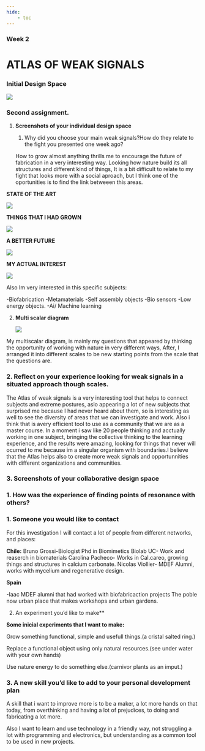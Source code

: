 ```yaml
---
hide:
    - toc
---
```


### Week 2

# ATLAS OF WEAK SIGNALS

### Initial Design Space

![](../images/ws1.png)


### Second assignment.

1. **Screenshots of your individual design space**
    1. Why did you choose your main weak signals?How do they relate to the fight you presented one week ago?

    How to grow almost anything thrills me to encourage the future of fabrication in a very interesting way. Looking how nature build its all structures and different kind of things, It is a bit difficult to relate to my fight that looks more with a social aproach, but I think one of the oportunities is to find the link betweeen this areas.
    

**STATE OF THE ART**

![](../images/ws2.png)

**THINGS THAT I HAD GROWN**

![](../images/ws3.png)


**A BETTER FUTURE**

![](../images/ws5.png)

**MY ACTUAL INTEREST**

![](../images/ws6.png)

Also Im very interested in this specific subjects:

-Biofabrication
-Metamaterials
-Self assembly objects
-Bio sensors
-Low energy objects.
-Ai/ Machine learning

2. **Multi scalar diagram**
   
   ![](../images/md.png)

My multiscalar diagram, is mainly my questions that appeared by thinking the opportunity of working with nature in very different ways, After, I arranged it into different scales to be new starting points from the scale that the questions are.


### 2. Reflect on your experience looking for weak signals in a situated approach though scales.

The Atlas of weak signals is a very interesting tool that helps to connect subjects and extreme postures, aslo appearing a lot of new subjects that surprised me because I had never heard about them, so is interesting as well to see the diversity of areas that we can investigate and work. Also i think that is avery efficient tool to use as a community that we are as a master course. In a moment i saw like 20 people thinking and acctually working in one subject, bringing the collective thinking to the learning experience, and the results were amazing, looking for things that never will ocurred to me because im a singular organism with boundaries.I believe that the Atlas helps also to create more weak signals and opportunnities with different organizations and communities.


### 3. **Screenshots of your collaborative design space**

### 1. How was the experience of finding points of resonance with others?
    
### 1. Someone you would like to contact

For this investigation I will contact a lot of people from different networks, and places:

**Chile:**
Bruno Grossi-Biologist Phd in Biomimetics
Biolab UC- Work and reaserch in biomaterials
Carolina Pacheco- Works in Cal.careo, growing things and structures in calcium carbonate.
Nicolas Viollier- MDEF Alumni, works with mycelium and regenerative design.


**Spain**

-Iaac MDEF alumni that had worked with biofabricaction projects
The poble now urban place that makes workshops and urban gardens.


 2. An experiment you’d like to make**

**Some inicial experiments that I want to make:**

Grow something functional, simple and usefull things.(a cristal salted ring.)

Replace a functional object using only natural resources.(see under water with your own hands)

Use nature energy to do something else.(carnivor plants as an imput.)



### 3. A new skill you’d like to add to your personal development plan

 A skill that i want to improve more is to be a maker, a lot more hands on that today, from overthinking and having a lot of prejudices, to doing and fabricating a lot more.

 Also I want to learn and use technology in a friendly way, not struggling a lot with programming and electronics, but understanding as a common tool to be used in new projects.

